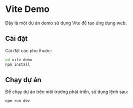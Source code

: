 # Vite Demo

Đây là một dự án demo sử dụng Vite để tạo ứng dụng web.

## Cài đặt

Cài đặt các phụ thuộc:
```bash
cd vite-demo
npm install
```
## Chạy dự án

Để chạy dự án trên môi trường phát triển, sử dụng lệnh sau:

```bash
npm run dev
```
